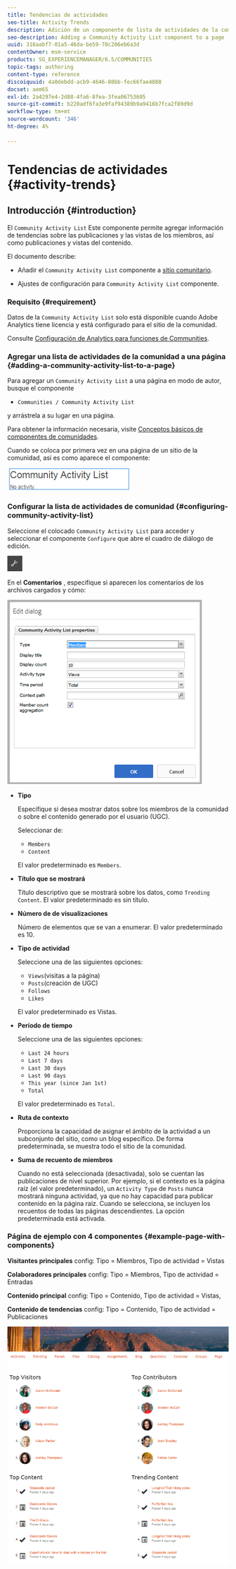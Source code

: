```yaml
---
title: Tendencias de actividades
seo-title: Activity Trends
description: Adición de un componente de lista de actividades de la comunidad a una página
seo-description: Adding a Community Activity List component to a page
uuid: 316aabf7-01a5-46da-be59-70c206eb6a3d
contentOwner: msm-service
products: SG_EXPERIENCEMANAGER/6.5/COMMUNITIES
topic-tags: authoring
content-type: reference
discoiquuid: 4a0debdd-acb9-4646-80bb-fec66fae4088
docset: aem65
exl-id: 2a4297e4-2d88-4fa6-8fea-3fea06753605
source-git-commit: b220adf6fa3e9faf94389b9a9416b7fca2f89d9d
workflow-type: tm+mt
source-wordcount: '346'
ht-degree: 4%

---
```


# Tendencias de actividades {#activity-trends}

## Introducción {#introduction}

El `Community Activity List` Este componente permite agregar información de tendencias sobre las publicaciones y las vistas de los miembros, así como publicaciones y vistas del contenido.

El documento describe:

* Añadir el `Community Activity List` componente a [sitio comunitario](/help/communities/overview.md#community-sites).

* Ajustes de configuración para `Community Activity List` componente.

### Requisito {#requirement}

Datos de la `Community Activity List` solo está disponible cuando Adobe Analytics tiene licencia y está configurado para el sitio de la comunidad.

Consulte [Configuración de Analytics para funciones de Communities](/help/communities/analytics.md).

### Agregar una lista de actividades de la comunidad a una página {#adding-a-community-activity-list-to-a-page}

Para agregar un `Community Activity List` a una página en modo de autor, busque el componente

* `Communities / Community Activity List`

y arrástrela a su lugar en una página.

Para obtener la información necesaria, visite [Conceptos básicos de componentes de comunidades](/help/communities/basics.md).

Cuando se coloca por primera vez en una página de un sitio de la comunidad, así es como aparece el componente:

![actividad de la comunidad](assets/community-activity.png)

### Configurar la lista de actividades de comunidad  {#configuring-community-activity-list}

Seleccione el colocado `Community Activity List` para acceder y seleccionar el componente `Configure` que abre el cuadro de diálogo de edición.

![configurar](assets/configure-new.png)

En el **Comentarios** , especifique si aparecen los comentarios de los archivos cargados y cómo:

![propiedades](assets/activity-list-properties.png)

* **Tipo**

   Especifique si desea mostrar datos sobre los miembros de la comunidad o sobre el contenido generado por el usuario (UGC).

   Seleccionar de:

   * `Members`
   * `Content`

   El valor predeterminado es `Members`.

* **Título que se mostrará**

   Título descriptivo que se mostrará sobre los datos, como `Trending Content`.
El valor predeterminado es sin título.

* **Número de de visualizaciones**

   Número de elementos que se van a enumerar.
El valor predeterminado es 10.

* **Tipo de actividad**

   Seleccione una de las siguientes opciones:

   * `Views`(visitas a la página)
   * `Posts`(creación de UGC)
   * `Follows`
   * `Likes`

   El valor predeterminado es Vistas.

* **Período de tiempo**

   Seleccione una de las siguientes opciones:

   * `Last 24 hours`
   * `Last 7 days`
   * `Last 30 days`
   * `Last 90 days`
   * `This year (since Jan 1st)`
   * `Total`

   El valor predeterminado es `Total`.

* **Ruta de contexto**

   Proporciona la capacidad de asignar el ámbito de la actividad a un subconjunto del sitio, como un blog específico.
De forma predeterminada, se muestra todo el sitio de la comunidad.

* **Suma de recuento de miembros**

   Cuando no está seleccionada (desactivada), solo se cuentan las publicaciones de nivel superior. Por ejemplo, si el contexto es la página raíz (el valor predeterminado), un `Activity Type` de `Posts` nunca mostrará ninguna actividad, ya que no hay capacidad para publicar contenido en la página raíz. Cuando se selecciona, se incluyen los recuentos de todas las páginas descendientes.
La opción predeterminada está activada.

### Página de ejemplo con 4 componentes {#example-page-with-components}

**Visitantes principales** config: Tipo = Miembros, Tipo de actividad = Vistas

**Colaboradores principales** config: Tipo = Miembros, Tipo de actividad = Entradas

**Contenido principal** config: Tipo = Contenido, Tipo de actividad = Vistas,

**Contenido de tendencias** config: Tipo = Contenido, Tipo de actividad = Publicaciones

![componentes](assets/activity-list-components.png)
